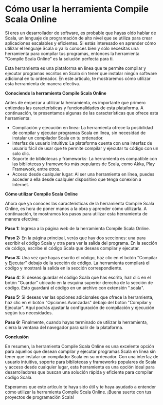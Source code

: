 Cómo usar la herramienta Compile Scala Online
=============================================

Si eres un desarrollador de software, es probable que hayas oído hablar de Scala, un lenguaje de programación de alto nivel que se utiliza para crear aplicaciones escalables y eficientes. Si estás interesado en aprender cómo utilizar el lenguaje Scala o ya lo conoces bien y sólo necesitas una herramienta para compilar tus programas, entonces la herramienta "Compile Scala Online" es la solución perfecta para ti.

Esta herramienta es una plataforma en línea que te permite compilar y ejecutar programas escritos en Scala sin tener que instalar ningún software adicional en tu ordenador. En este artículo, te mostraremos cómo utilizar esta herramienta de manera efectiva.

**Conociendo la herramienta Compile Scala Online**

Antes de empezar a utilizar la herramienta, es importante que primero entiendas las características y funcionalidades de esta plataforma. A continuación, te presentamos algunas de las características que ofrece esta herramienta:

- Compilación y ejecución en línea: La herramienta ofrece la posibilidad de compilar y ejecutar programas Scala en línea, sin necesidad de instalar un compilador Scala en tu ordenador.
- Interfaz de usuario intuitiva: La plataforma cuenta con una interfaz de usuario fácil de usar que te permite compilar y ejecutar tu código con un solo clic.
- Soporte de bibliotecas y frameworks: La herramienta es compatible con las bibliotecas y frameworks más populares de Scala, como Akka, Play Framework, entre otros.
- Acceso desde cualquier lugar: Al ser una herramienta en línea, puedes acceder a ella desde cualquier dispositivo que tenga conexión a Internet.

**Cómo utilizar Compile Scala Online**

Ahora que ya conoces las características de la herramienta Compile Scala Online, es hora de poner manos a la obra y aprender cómo utilizarla. A continuación, te mostramos los pasos para utilizar esta herramienta de manera efectiva:

**Paso 1:** Ingresa a la página web de la herramienta Compile Scala Online.

**Paso 2:** En la página principal, verás que hay dos secciones: una para escribir el código Scala y otra para ver la salida del programa. En la sección de código, escribe el código Scala que deseas compilar y ejecutar.

**Paso 3:** Una vez que hayas escrito el código, haz clic en el botón "Compilar y Ejecutar" debajo de la sección de código. La herramienta compilará el código y mostrará la salida en la sección correspondiente.

**Paso 4:** Si deseas guardar el código Scala que has escrito, haz clic en el botón "Guardar" ubicado en la esquina superior derecha de la sección de código. Esto guardará el código en un archivo con extensión ".scala".

**Paso 5:** Si deseas ver las opciones adicionales que ofrece la herramienta, haz clic en el botón "Opciones Avanzadas" debajo del botón "Compilar y Ejecutar". Aquí podrás ajustar la configuración de compilación y ejecución según tus necesidades.

**Paso 6:** Finalmente, cuando hayas terminado de utilizar la herramienta, cierra la ventana del navegador para salir de la plataforma.

**Conclusión**

En resumen, la herramienta Compile Scala Online es una excelente opción para aquellos que desean compilar y ejecutar programas Scala en línea sin tener que instalar un compilador Scala en su ordenador. Con una interfaz de usuario intuitiva, soporte para bibliotecas y frameworks populares de Scala y acceso desde cualquier lugar, esta herramienta es una opción ideal para desarrolladores que buscan una solución rápida y eficiente para compilar código Scala.

Esperamos que este artículo te haya sido útil y te haya ayudado a entender cómo utilizar la herramienta Compile Scala Online. ¡Buena suerte con tus proyectos de programación Scala!